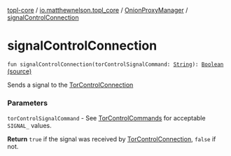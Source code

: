 [topl-core](../../index.md) / [io.matthewnelson.topl_core](../index.md) / [OnionProxyManager](index.md) / [signalControlConnection](./signal-control-connection.md)

# signalControlConnection

`fun signalControlConnection(torControlSignalCommand: `[`String`](https://kotlinlang.org/api/latest/jvm/stdlib/kotlin/-string/index.html)`): `[`Boolean`](https://kotlinlang.org/api/latest/jvm/stdlib/kotlin/-boolean/index.html) [(source)](https://github.com/05nelsonm/TorOnionProxyLibrary-Android/blob/master/topl-core/src/main/java/io/matthewnelson/topl_core/OnionProxyManager.kt#L919)

Sends a signal to the  [TorControlConnection](#)

### Parameters

`torControlSignalCommand` - See [TorControlCommands](#) for acceptable `SIGNAL_` values.

**Return**
`true` if the signal was received by [TorControlConnection](#), `false` if not.

